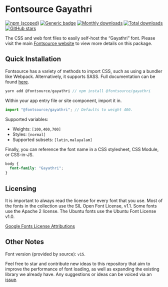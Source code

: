 # Fontsource Gayathri

[![npm (scoped)](https://img.shields.io/npm/v/@fontsource/gayathri?color=brightgreen)](https://www.npmjs.com/package/@fontsource/gayathri) [![Generic badge](https://img.shields.io/badge/fontsource-passing-brightgreen)](https://github.com/fontsource/fontsource) [![Monthly downloads](https://badgen.net/npm/dm/@fontsource/gayathri)](https://github.com/fontsource/fontsource) [![Total downloads](https://badgen.net/npm/dt/@fontsource/gayathri)](https://github.com/fontsource/fontsource) [![GitHub stars](https://img.shields.io/github/stars/fontsource/fontsource.svg?style=social&label=Star)](https://github.com/fontsource/fontsource/stargazers)

The CSS and web font files to easily self-host the “Gayathri” font. Please visit the main [Fontsource website](https://fontsource.org/fonts/gayathri) to view more details on this package.

## Quick Installation

Fontsource has a variety of methods to import CSS, such as using a bundler like Webpack. Alternatively, it supports SASS. Full documentation can be found [here](https://fontsource.org/docs/introduction).

```javascript
yarn add @fontsource/gayathri // npm install @fontsource/gayathri
```

Within your app entry file or site component, import it in.

```javascript
import "@fontsource/gayathri"; // Defaults to weight 400.
```

Supported variables:

- Weights: `[100,400,700]`
- Styles: `[normal]`
- Supported subsets: `[latin,malayalam]`

Finally, you can reference the font name in a CSS stylesheet, CSS Module, or CSS-in-JS.

```css
body {
  font-family: "Gayathri";
}
```

## Licensing

It is important to always read the license for every font that you use.
Most of the fonts in the collection use the SIL Open Font License, v1.1. Some fonts use the Apache 2 license. The Ubuntu fonts use the Ubuntu Font License v1.0.

[Google Fonts License Attributions](https://fonts.google.com/attribution)

## Other Notes

Font version (provided by source): `v15`.

Feel free to star and contribute new ideas to this repository that aim to improve the performance of font loading, as well as expanding the existing library we already have. Any suggestions or ideas can be voiced via an [issue](https://github.com/fontsource/fontsource/issues).
